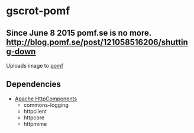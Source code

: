 # gscrot-pomf

## Since June 8 2015 pomf.se is no more. http://blog.pomf.se/post/121058516206/shutting-down

Uploads image to [pomf](https://pomf.se)

## Dependencies

- [Apache HttpComponents](https://hc.apache.org/)
	- commons-logging
	- httpclient
	- httpcore
	- httpmime
